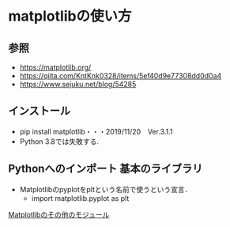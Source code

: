 # matplotlibの使い方

## 参照
+ https://matplotlib.org/
+ https://qiita.com/KntKnk0328/items/5ef40d9e77308dd0d0a4
+ https://www.sejuku.net/blog/54285

## インストール
+ pip install matplotlib・・・2019/11/20　Ver.3.1.1
+ Python 3.8では失敗する.

## Pythonへのインポート 基本のライブラリ
+ Matplotlibのpyplotをpltという名前で使うという宣言．
  + import matplotlib.pyplot as plt

[Matplotlibのその他のモジュール](https://matplotlib.org/3.1.1/api/index.html#modules)

## 
